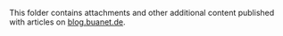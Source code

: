 This folder contains attachments and other additional content published with articles on [blog.buanet.de](https://blog.buanet.de).